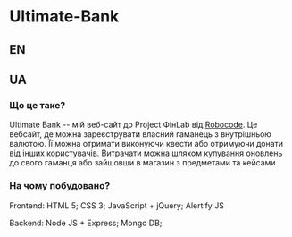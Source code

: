 # Ultimate-Bank
## EN
## UA
### Що це таке?
Ultimate Bank -- мій веб-сайт до Project ФінLab від [Robocode](https://robocode.ua/).
Це вебсайт, де можна зареєструвати власний гаманець з внутрішньою валютою. Її можна отримати виконуючи квести або отримуючи донати від інших користувачів.
Витрачати можна шляхом купування оновлень до свого гаманця або зайшовши в магазин з предметами та кейсами
### На чому побудовано?
Frontend: 
HTML 5;
CSS 3;
JavaScript + jQuery;
Alertify JS

Backend:
Node JS + Express;
Mongo DB;
